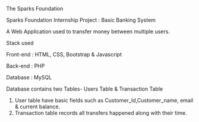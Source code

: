 The Sparks Foundation

Sparks Foundation Internship Project : Basic Banking System 

A Web Application used to transfer money between multiple users.  

Stack used

Front-end : HTML, CSS, Bootstrap & Javascript

Back-end : PHP 

Database : MySQL   

Database contains two Tables- Users Table & Transaction Table 
1. User table have basic fields such as Customer_Id,Customer_name, email & current balance. 
2. Transaction table records all transfers happened along with their time.  

